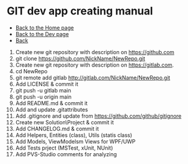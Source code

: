 # GIT dev app creating manual

- [Back to the Home page](../../README.md)
- [Back to the Dev page](../README.md)
- [Back](README.md)

 1. Create new git repository with description on https://github.com
 2. git clone https://github.com/NickName/NewRepo.git
 3. Create new git repository with description on https://gitlab.com.
 4. cd NewRepo
 5. git remote add gitlab http://gitlab.com/NickName/NewRepo.git
 6. Add LICENSE & commit it
 7. git push -u gitlab main
 8. git push -u origin main
 9. Add README.md & commit it
10. Add and update .gitattributes
11. Add .gitignore and update from https://github.com/github/gitignore
12. Create new Solution\Project & commit it
13. Add CHANGELOG.md & commit it
14. Add Helpers, Entities (class), Utils (statis class)
15. Add Models, ViewModelsm Views for WPF/UWP
16. Add Tests prject (MSTest, xUnit, NUnit)
17. Add PVS-Studio comments for analyzing
